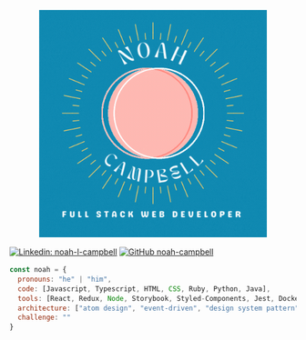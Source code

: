 <p align="center">
  <img src="images/NoahCampbellHeader.gif" width="400" height="auto" alt="animated" />
</p>

[![Linkedin: noah-l-campbell](https://img.shields.io/badge/-noah-l-campbell-blue?style=flat-square&logo=Linkedin&logoColor=white&link=https://www.linkedin.com/in/noah-l-campbell/)](https://www.linkedin.com/in/noah-l-campbell/)
[![GitHub noah-campbell](https://img.shields.io/github/followers/thaiane?label=follow&style=social)](https://github.com/noah-campbell)

```javascript
const noah = {
  pronouns: "he" | "him",
  code: [Javascript, Typescript, HTML, CSS, Ruby, Python, Java],
  tools: [React, Redux, Node, Storybook, Styled-Components, Jest, Docker],
  architecture: ["atom design", "event-driven", "design system pattern"],
  challenge: ""
}
```
